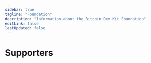 ```yaml
---
sidebar: true
tagline: "Foundation"
description: "Information about the Bitcoin Dev Kit Foundation"
editLink: false
lastUpdated: false
---
```


# Supporters
